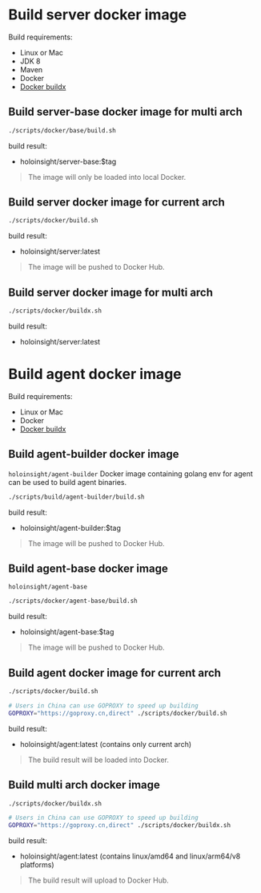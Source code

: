 # Build server docker image
Build requirements:
- Linux or Mac
- JDK 8
- Maven
- Docker
- [Docker buildx](https://docs.docker.com/build/install-buildx/)

## Build server-base docker image for multi arch
```bash
./scripts/docker/base/build.sh
```

build result:
- holoinsight/server-base:$tag

> The image will only be loaded into local Docker.

## Build server docker image for current arch

```bash
./scripts/docker/build.sh
```

build result:
- holoinsight/server:latest

> The image will be pushed to Docker Hub.

## Build server docker image for multi arch

```bash
./scripts/docker/buildx.sh
```

build result:
- holoinsight/server:latest


# Build agent docker image
Build requirements:
- Linux or Mac
- Docker
- [Docker buildx](https://docs.docker.com/build/install-buildx/)

## Build agent-builder docker image
`holoinsight/agent-builder` Docker image containing golang env for agent can be used to build agent binaries.

```bash
./scripts/build/agent-builder/build.sh
```

build result:
- holoinsight/agent-builder:$tag

> The image will be pushed to Docker Hub.

## Build agent-base docker image
`holoinsight/agent-base`

```bash
./scripts/docker/agent-base/build.sh
```

build result:
- holoinsight/agent-base:$tag

> The image will be pushed to Docker Hub.

## Build agent docker image for current arch
```bash
./scripts/docker/build.sh

# Users in China can use GOPROXY to speed up building
GOPROXY="https://goproxy.cn,direct" ./scripts/docker/build.sh
```

build result:
- holoinsight/agent:latest (contains only current arch)

> The build result will be loaded into Docker.

## Build multi arch docker image
```bash
./scripts/docker/buildx.sh

# Users in China can use GOPROXY to speed up building
GOPROXY="https://goproxy.cn,direct" ./scripts/docker/buildx.sh
```

build result:
- holoinsight/agent:latest (contains linux/amd64 and linux/arm64/v8 platforms)

> The build result will upload to Docker Hub.
